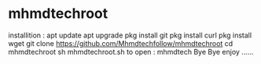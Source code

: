 # mhmdtechroot
installition :
apt update
apt upgrade
pkg install git
pkg install curl
pkg install wget
git clone https://github.com/Mhmdtechfollow/mhmdtechroot
cd mhmdtechroot
sh mhmdtechroot.sh
to open : 
mhmdtech
Bye Bye enjoy ......
